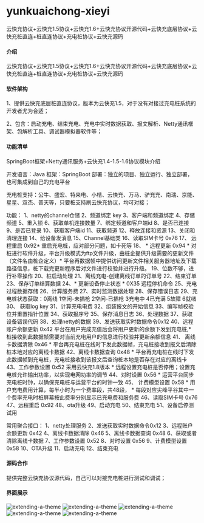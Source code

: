 # yunkuaichong-xieyi
云快充协议+云快充1.5协议+云快充1.6+云快充协议开源代码+云快充底层协议+云快充桩直连+桩直连协议+充电桩协议+云快充源码

#### 介绍
云快充协议+云快充1.5协议+云快充1.6+云快充协议开源代码+云快充底层协议+云快充桩直连+桩直连协议+充电桩协议+云快充源码

#### 软件架构

1、提供云快充底层桩直连协议，版本为云快充1.5，对于没有对接过充电桩系统的开发者尤为合适；

2、包含：启动充电、结束充电、充电中实时数据获取、报文解析、Netty通讯框架、包解析工具、调试器模拟器软件等；

#### 功能清单

SpringBoot框架+Netty通讯服务+云快充1.4-1.5-1.6协议模块介绍

开发语言：Java
框架：SpringBoot
部署：独立的项目、独立运行、独立部署，也可集成到自己的充电平台

充电桩支持：公牛、盛宏、特来电、小桔、云快充、万马、驴充充、南瑞、京能、星星、双杰、普天等，只要桩支持刷云快充协议，均可对接；

功能：
1、netty的channel仓储
2、频道绑定 key
3、客户端和频道绑定
4、存储频道
5、重入锁
6、获取单机连接数量
7、绑定频道和客户端id
8、是否已连接
9、是否已登录
10、获取客户端id
11、获取频道
12、释放连接和资源
13、关闭和清理连接
14、给设备发消息
15、Channel基础类
16、读取SIM卡号 0x76
17、 远程重启 0x92* 重启充电桩，应对部分问题，如卡死等
18、  * 远程更新 0x94 * 对桩进行软件升级，平台升级模式为ftp文件升级，由桩企提供升级需要的更新文件（文件名由桩企定义）* 平台再数据帧中提供访问更新文件相关服务器地址及下载路径信息，桩下载完更新程序后对文件进行校验并进行升级。
19、位数不够，进行补零操作
20、桩启动处理
21、离线充电-创建离线订单的订单号
22、结束订单
23、保存订单结算数据
24、* 更新设备停止状态 * 0X35 远程停机命令
25、充电过程数据存储
26、计算服务费
27、实时监测数据处理
28、保存错误日志
29、充电桩状态获取：0离线 1空闲-未插枪 2空闲-已插枪 3充电中 4已充满 5故障 6就绪
30、 获取log key
31、计算充电电费
32、组装报文的开始信息
33、编写帧校验位并重置指针位置
34、获取报序号
35、保存消息日志
36、处理数据
37、获取设备错误代码
38、处理netty的数据
39、发送获取实时数据命令0x12
40、远程账户余额更新 0x42 平台在用户完成充值后会将用户更新的余额下发到充电桩,* 桩接收到此数据帧需要对当前充电用户的信息进行校验并更新余额信息
41、 离线卡数据清除 0x46 * 平台再充电桩在线时下发此数据帧，充电桩接收到报文后清除桩本地对应的离线卡数据
42、离线卡数据查询 0x48 * 平台再充电桩在线时下发此数据帧到充电桩，充电桩接收到该报文后查询桩本地是否存在对应的离线卡
43、工作参数设置 0x52 采用云快充1.8版本  * 远程设置充电桩是否停用；设置充电桩允许输出功率，以实现电网功率的调节
44、对时设置 0x56  * 运营平台同步充电桩时钟，以确保充电桩与运营平台的时钟一致
45、 计费模型设置 0x58  * 用户充电费用计算，每半小时为一个费率段，共48段，  * 每段对应尖峰平谷其中一个费率充电时桩屏幕按此费率分别显示已充电费和服务费
46、读取SIM卡号 0x76
47、远程重启 0x92
48、ota升级
49、启动充电
50、结束充电
51、设备启停测试用

常用聚合接口：
1、netty处理服务
2、发送获取实时数据命令0x12
3、远程账户余额更新 0x42
4、离线卡数据清除 0x46
5、离线卡数据查询 0x48
6、获取或者清除离线卡数据
7、工作参数设置 0x52 
8、对时设置 0x56
9、计费模型设置 0x58
10、OTA升级
11、启动充电
12、结束充电



#### 源码合作

提供完整云快充协议源代码，自己可以对接充电桩进行测试和调试；

#### 界面展示

![extending-a-theme](/001.png)
![extending-a-theme](/002.png)
![extending-a-theme](/004.png)
![extending-a-theme](/005.jpg)
![extending-a-theme](/lianxi.jpg)



